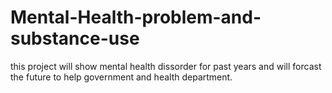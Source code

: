 # Mental-Health-problem-and-substance-use
this project will show mental health dissorder for past years and will forcast the future to help government and health department. 
